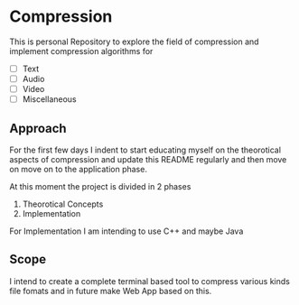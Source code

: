 # Compression 
This is personal Repository to explore the field of compression and implement compression algorithms for 
- [ ] Text
- [ ] Audio
- [ ] Video
- [ ] Miscellaneous

## Approach
For the first few days I indent to start educating myself on the theorotical aspects of compression and update this README regularly and then move on move on to the application phase.

At this moment the project is divided in 2 phases
1. Theorotical Concepts
2. Implementation

For Implementation I am intending to use C++ and maybe Java

## Scope
I intend to create a complete terminal based tool to compress various kinds file fomats and in future make Web App based on this.
